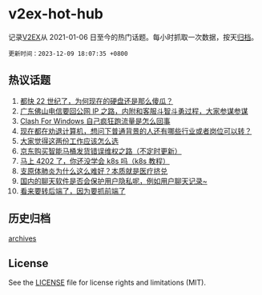 # v2ex-hot-hub

 记录[V2EX](https://www.v2ex.com/)从 2021-01-06 日至今的热门话题。每小时抓取一次数据，按天[归档](archives)。

`更新时间：2023-12-09 18:07:35 +0800`

## 热议话题

1. [都快 22 世纪了，为何现在的硬盘还是那么傻瓜？](https://www.v2ex.com/t/998906)
1. [广东佛山电信要回公网 IP 之路，内附和客服斗智斗勇过程，大家参谋参谋](https://www.v2ex.com/t/998849)
1. [Clash For Windows 自己疯狂跑流量是怎么回事](https://www.v2ex.com/t/998922)
1. [现在都在劝退计算机，想问下普通背景的人还有哪些行业或者岗位可以转？](https://www.v2ex.com/t/998923)
1. [大家觉得这两份工作应该怎么选](https://www.v2ex.com/t/998866)
1. [京东购买智能马桶发货错误维权之路（不定时更新）](https://www.v2ex.com/t/998889)
1. [马上 4202 了，你还没学会 k8s 吗（k8s 教程）](https://www.v2ex.com/t/998891)
1. [支原体肺炎为什么这么难好？本质就是医疗挤兑](https://www.v2ex.com/t/998817)
1. [国内的聊天软件是否会保护用户隐私呢，例如用户聊天记录~](https://www.v2ex.com/t/998938)
1. [看来要转后端了，因为要抓前端了](https://www.v2ex.com/t/998801)

## 历史归档

[archives](archives)

## License

See the [LICENSE](LICENSE) file for license rights and limitations (MIT).

